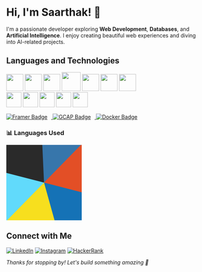 # Hi, I'm Saarthak! 👋
I'm a passionate developer exploring **Web Development**, **Databases**, and **Artificial Intelligence**. I enjoy creating beautiful web experiences and diving into AI-related projects.

## Languages and Technologies

<p>
  <img src="https://img.shields.io/badge/-Python-3776AB?style=for-the-badge&logo=python&logoColor=white" height="45"/>
  <img src="https://img.shields.io/badge/-Java-007396?style=for-the-badge&logo=java&logoColor=white" height="45"/>
  <img src="https://img.shields.io/badge/-JavaScript-F7DF1E?style=for-the-badge&logo=javascript&logoColor=black" height="45"/>
  <img src="https://img.shields.io/badge/-C-00599C?style=for-the-badge&logo=c&logoColor=white" height="50"/>
  <img src="https://img.shields.io/badge/-C++-00599C?style=for-the-badge&logo=c%2B%2B&logoColor=white" height="45"/>
  <img src="https://img.shields.io/badge/-HTML5-E34F26?style=for-the-badge&logo=html5&logoColor=white" height="45"/>
  <img src="https://img.shields.io/badge/-CSS3-1572B6?style=for-the-badge&logo=css3&logoColor=white" height="45"/><br>

  <img src="https://img.shields.io/badge/-React-61DAFB?style=for-the-badge&logo=react&logoColor=black" height="40"/>
  <img src="https://img.shields.io/badge/-Figma-F24E1E?style=for-the-badge&logo=figma&logoColor=white" height="40"/>
  <img src="https://img.shields.io/badge/-Google_Cloud-FBBB00?style=for-the-badge&logo=google-cloud&logoColor=white" height="40"/>
  <img src="https://img.shields.io/badge/-Rasa-FF5C5C?style=for-the-badge&logo=rasa&logoColor=white" height="40"/>
  <img src="https://img.shields.io/badge/-Canva-07B4F8?style=for-the-badge&logo=canva&logoColor=white" height="40"/>
</p>

<p>
  <a href="https://www.framer.com/">
    <img src="https://img.shields.io/badge/Framer-05F?style=for-the-badge&logo=framer&logoColor=white" alt="Framer Badge" style="margin-right: 10px;"/>
  </a>
  <a href="https://gcap.com">
    <img src="https://img.shields.io/badge/GCAP-Certified-blue?style=for-the-badge&logo=google&logoColor=white" alt="GCAP Badge" style="margin-right: 10px;"/>
  </a>
  <a href="https://www.docker.com/">
    <img src="https://img.shields.io/badge/Docker-257bd6?style=for-the-badge&logo=docker&logoColor=white" alt="Docker Badge" />
  </a>
</p>

### 📊 Languages Used

<svg width="200" height="200" viewBox="0 0 32 32">
  <!-- Python -->
  <circle r="16" cx="16" cy="16" fill="none" stroke="#3776AB" stroke-width="32" stroke-dasharray="16 80" transform="rotate(-90 16 16)"></circle>
  <!-- HTML -->
  <circle r="16" cx="16" cy="16" fill="none" stroke="#E34F26" stroke-width="32" stroke-dasharray="16 80" transform="rotate(-30 16 16)"></circle>
  <!-- CSS -->
  <circle r="16" cx="16" cy="16" fill="none" stroke="#1572B6" stroke-width="32" stroke-dasharray="16 80" transform="rotate(30 16 16)"></circle>
  <!-- JavaScript -->
  <circle r="16" cx="16" cy="16" fill="none" stroke="#F7DF1E" stroke-width="32" stroke-dasharray="16 80" transform="rotate(90 16 16)"></circle>
  <!-- React -->
  <circle r="16" cx="16" cy="16" fill="none" stroke="#61DAFB" stroke-width="32" stroke-dasharray="16 80" transform="rotate(150 16 16)"></circle>
  <!-- Rasa -->
  <circle r="16" cx="16" cy="16" fill="none" stroke="#2A2A2A" stroke-width="32" stroke-dasharray="16 80" transform="rotate(210 16 16)"></circle>
</svg>



## Connect with Me

[![LinkedIn](https://img.shields.io/badge/-LinkedIn-0A66C2?style=flat&logo=linkedin&logoColor=white)](https://linkedin.com/in/saarthak-kulkarni-7a355b31b)
[![Instagram](https://img.shields.io/badge/-Instagram-E4405F?style=flat&logo=instagram&logoColor=white)](https://instagram.com/saaarthak_27)
[![HackerRank](https://img.shields.io/badge/-HackerRank-2EC866?style=flat&logo=hackerrank&logoColor=white)](https://www.hackerrank.com/saarthakrkulkar1)

*Thanks for stopping by! Let's build something amazing 🚀*
